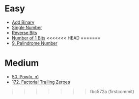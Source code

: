 # Easy
- [Add Binary](https://leetcode.com/problems/add-binary/)
- [Single Number](https://leetcode.com/problems/single-number/)
- [Reverse Bits](https://leetcode.com/problems/reverse-bits/)
- [Number of 1 Bits](https://leetcode.com/problems/number-of-1-bits/)
<<<<<<< HEAD
=======
- [9. Palindrome Number](https://leetcode.com/problems/palindrome-number/description/?envType=study-plan-v2&envId=top-interview-150)

# Medium
- [50. Pow(x, n)](https://leetcode.com/problems/powx-n/description/?envType=study-plan-v2&envId=top-interview-150)
- [172. Factorial Trailing Zeroes](https://leetcode.com/problems/factorial-trailing-zeroes/description/?envType=study-plan-v2&envId=top-interview-150)
  
>>>>>>> fbc572a (firstcommit)
